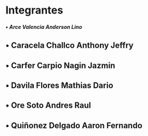 # Integrantes
##### • Arce Valencia Anderson Lino
## • Caracela Challco Anthony Jeffry
## • Carfer Carpio Nagin Jazmin
## • Davila Flores Mathias Dario
## • Ore Soto Andres Raul
## • Quiñonez Delgado Aaron Fernando
